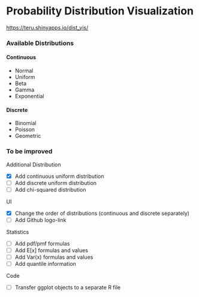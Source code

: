 # Probability Distribution Visualization

https://teru.shinyapps.io/dist_vis/

### Available Distributions

#### Continuous
- Normal
- Uniform
- Beta
- Gamma
- Exponential

#### Discrete
- Binomial
- Poisson
- Geometric

### To be improved

Additional Distribution
- [X] Add continuous uniform distribution
- [ ] Add discrete uniform distribution
- [ ] Add chi-squared distribution

UI
- [X] Change the order of distributions (continuous and discrete separately)
- [ ] Add Github logo-link

Statistics
- [ ] Add pdf/pmf formulas
- [ ] Add E[x] formulas and values
- [ ] Add Var(x) formulas and values
- [ ] Add quantile information

Code
- [ ] Transfer ggplot objects to a separate R file
